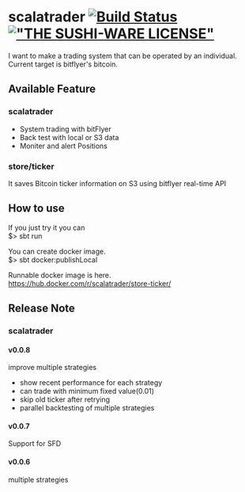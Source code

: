 # scalatrader [![Build Status](https://travis-ci.org/rysh/scalatrader.svg?branch=master)](https://travis-ci.org/rysh/scalatrader)[!["THE SUSHI-WARE LICENSE"](https://img.shields.io/badge/license-SUSHI--WARE%F0%9F%8D%A3-blue.svg)](https://github.com/MakeNowJust/sushi-ware)
I want to make a trading system that can be operated by an individual.  
Current target is bitflyer's bitcoin.

## Available Feature 
### scalatrader
- System trading with bitFlyer
- Back test with local or S3 data
- Moniter and alert Positions

### store/ticker
It saves Bitcoin ticker information on S3 using bitflyer real-time API  

## How to use

If you just try it you can  
$> sbt run

You can create docker image.  
$> sbt docker:publishLocal

Runnable docker image is here.  
https://hub.docker.com/r/scalatrader/store-ticker/ 

## Release Note
### scalatrader
#### v0.0.8
improve multiple strategies
- show recent performance for each strategy
- can trade with minimum fixed value(0.01)
- skip old ticker after retrying
- parallel backtesting of multiple strategies
#### v0.0.7
Support for SFD
#### v0.0.6
multiple strategies